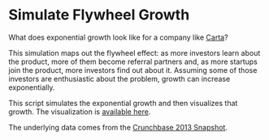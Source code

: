 # Simulate Flywheel Growth

What does exponential growth look like for a company like [Carta](carta.com)?

This simulation maps out the flywheel effect: as more investors learn about the product, more of them become referral partners and, as more startups join the product, more investors find out about it. Assuming some of those investors are enthusiastic about the problem, growth can increase exponentially.

This script simulates the exponential growth and then visualizes that growth. The visualization is [available here](heyneman.me/carta).

The underlying data comes from the [Crunchbase 2013 Snapshot](https://data.crunchbase.com/docs/2013-snapshot).
